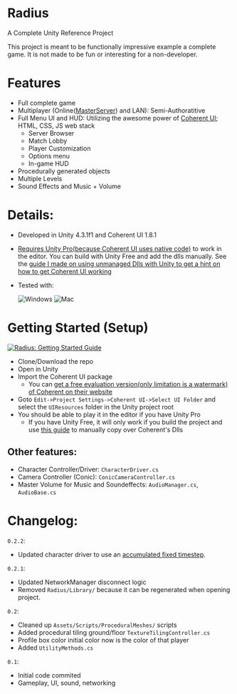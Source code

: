 # Radius

A Complete Unity Reference Project 

This project is meant to be functionally impressive example a complete game. It is not made to be fun or interesting for a non-developer.

# Features
 - Full complete game
 - Multiplayer (Online([MasterServer](https://docs.unity3d.com/Documentation/ScriptReference/MasterServer.html)) and LAN): Semi-Authoratitive
 - Full Menu UI and HUD: Utilizing the awesome power of [Coherent UI](http://coherent-labs.com/); HTML, CSS, JS web stack
 	 - Server Browser
 	 - Match Lobby
 	 - Player Customization
	 - Options menu
	 - In-game HUD
 - Procedurally generated objects
 - Multiple Levels
 - Sound Effects and Music + Volume


# Details:
 - Developed in Unity 4.3.1f1 and Coherent UI 1.8.1
 - [Requires Unity Pro(because Coherent UI uses native code)](http://docs.unity3d.com/Documentation/Manual/Plugins.html) to work in the editor. You can build with Unity Free and add the dlls manually. See the [guide I made on using unmanaged Dlls with Unity to get a hint on how to get Coherent UI working](http://ericeastwood.com/blog/17/unity-and-dlls-c-managed-and-c-unmanaged)
 - Tested with:

   ![Windows](http://i.imgur.com/GAFNJEB.png) ![Mac](http://i.imgur.com/KwgyfmJ.png)


# Getting Started (Setup)

[![Radius: Getting Started Guide](http://i.imgur.com/Qz3Msr2.png)](http://www.youtube.com/watch?v=ehRKmvcdxFg)

 - Clone/Download the repo
 - Open in Unity
 - Import the Coherent UI package
 	 - You can [get a free evaluation version(only limitation is a watermark) of Coherent on their website](http://coherent-labs.com/)
 - Goto `Edit->Project Settings->Coherent UI->Select UI Folder` and select the `UIResources` folder in the Unity project root
 - You should be able to play it in the editor if you have Unity Pro
	 - If you have Unity Free, it will only work if you build the project and use [this guide](http://ericeastwood.com/blog/17/unity-and-dlls-c-managed-and-c-unmanaged) to manually copy over Coherent's Dlls



## Other features:

 - Character Controller/Driver: `CharacterDriver.cs`
 - Camera Controller (Conic): `ConicCameraController.cs`
 - Master Volume for Music and Soundeffects: `AudioManager.cs`, `AudioBase.cs`
 

# Changelog:

`0.2.2`:
 - Updated character driver to use an [accumulated fixed timestep](http://gafferongames.com/game-physics/fix-your-timestep/).

`0.2.1`:
 - Updated NetworkManager disconnect logic
 -  Removed `Radius/Library/` because it can be regenerated when opening project.

`0.2`:
 - Cleaned up `Assets/Scripts/ProceduralMeshes/` scripts
 - Added procedural tiling ground/floor `TextureTilingController.cs`
 - Profile box color initial color now is the color of that player
 - Added `UtilityMethods.cs`
 
`0.1`:
 - Initial code commited
 - Gameplay, UI, sound, networking

